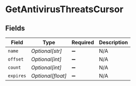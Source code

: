 # GetAntivirusThreatsCursor


## Fields

| Field              | Type               | Required           | Description        |
| ------------------ | ------------------ | ------------------ | ------------------ |
| `name`             | *Optional[str]*    | :heavy_minus_sign: | N/A                |
| `offset`           | *Optional[int]*    | :heavy_minus_sign: | N/A                |
| `count`            | *Optional[int]*    | :heavy_minus_sign: | N/A                |
| `expires`          | *Optional[float]*  | :heavy_minus_sign: | N/A                |
